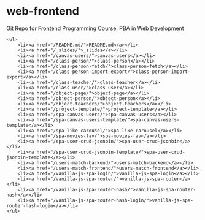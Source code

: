 # web-frontend

Git Repo for Frontend Programming Course, PBA in Web Development

    <ul>
        <li><a href="/README.md/">README.md</a></li>
        <li><a href="/_slides/">_slides</a></li>
        <li><a href="/canvas-users/">canvas-users</a></li>
        <li><a href="/class-person/">class-person</a></li>
        <li><a href="/class-person-fetch/">class-person-fetch</a></li>
        <li><a href="/class-person-import-export/">class-person-import-export</a></li>
        <li><a href="/class-teacher/">class-teacher</a></li>
        <li><a href="/class-user/">class-user</a></li>
        <li><a href="/object-page/">object-page</a></li>
        <li><a href="/object-person/">object-person</a></li>
        <li><a href="/object-teachers/">object-teachers</a></li>
        <li><a href="/project-template/">project-template</a></li>
        <li><a href="/spa-canvas-users/">spa-canvas-users</a></li>
        <li><a href="/spa-canvas-users-template/">spa-canvas-users-template</a></li>
        <li><a href="/spa-like-carousel/">spa-like-carousel</a></li>
        <li><a href="/spa-movies-fav/">spa-movies-fav</a></li>
        <li><a href="/spa-user-crud-jsonbin/">spa-user-crud-jsonbin</a></li>
        <li><a href="/spa-user-crud-jsonbin-template/">spa-user-crud-jsonbin-template</a></li>
        <li><a href="/users-match-backend/">users-match-backend</a></li>
        <li><a href="/users-match-frontend/">users-match-frontend</a></li>
        <li><a href="/vanilla-js-spa-login/">vanilla-js-spa-login</a></li>
        <li><a href="/vanilla-js-spa-router/">vanilla-js-spa-router</a></li>
        <li><a href="/vanilla-js-spa-router-hash/">vanilla-js-spa-router-hash</a></li>
        <li><a href="/vanilla-js-spa-router-hash-login/">vanilla-js-spa-router-hash-login</a></li>
    </ul>
